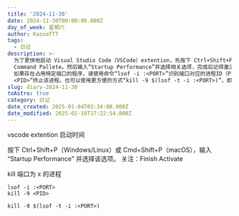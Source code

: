 ```yaml
---
title: '2024-11-30'
date: 2024-11-30T00:00:00.000Z
day_of_week: 星期六
author: KazooTTT
tags:
  - 日记
description: >-
  为了更快地启动 Visual Studio Code（VSCode）extention，先按下 Ctrl+Shift+P或Cmd+Shift+P进入
  Command Pallete。然后输入“Startup Performance”并选择相关选项，完成后记得激活功能以保持其设置。
  如果存在占用特定端口的程序，请使用命令“lsof -i :<PORT>”识别端口对应的进程ID（PID），再使用命令“kill -9
  <PID>”终止该进程。也可以使用更方便的方式“kill -9 $(lsof -t -i :<PORT>)”，即直接杀死占用端口的进程。
slug: diary-2024-11-30
toAstro: true
category: 日记
date_created: 2025-01-04T03:34:08.000Z
date_modified: 2025-02-19T17:22:54.000Z
---
```


vscode extention 启动时间

按下 Ctrl+Shift+P（Windows/Linux）或 Cmd+Shift+P（macOS），输入 “Startup Performance” 并选择该选项。 关注：Finish Activate

kill 端口为 x 的进程

```
lsof -i :<PORT>
kill -9 <PID>
```

```
kill -9 $(lsof -t -i :<PORT>)
```
